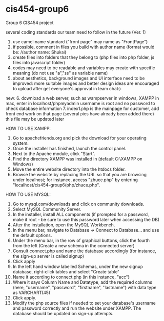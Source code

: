 # cis454-group6
Group 6 CIS454 project

several coding standards our team need to follow in the future (Ver. 1)

1. use camel name standard ("front page" may name as "FrontPage")
2. if possible, comment in files you build with author name (format would be: //author name: Shukai)
3. create files into folders that they belong to (php files into php folder, js files into javascript folder)
4. codes may need to be readable and variables may create with specific meaning (do not use "a","ss" as variable name) 
5. about aesthetics, background images and UI interface need to be improved: more suitable images and better design ideas are encouraged to upload after get everyone's approval in team chat:)

new:
6. download a web server, such as wampserver in windows, XAMPP in mac, enter in localhost/phpmyadmin
username is root and no password to check database information
7. index1.php is the mainpage for customer, add front end work on that page (several pics have already been added there)
this file may be updated later

HOW TO USE XAMPP:
1. Go to apachefriends.org and pick the download for your operating system.
2. Once the installer has finished, launch the control panel.
3. Next to the Apache module, click "Start".
4. Find the directory XAMPP was installed in (default C:\XAMPP on Windows)
5. Move the entire website directory into the htdocs folder.
6. Browse the website by replacing the URL so that you are browsing under
localhost; for instance, access "zhuce.php" by entering 
"localhost/cis454-group6/php/zhuce.php".

HOW TO USE MYSQL:
1. Go to mysql.com/downloads and click on community downloads.
2. Select MySQL Community Server.
3. In the installer, install ALL components (if prompted for a password, make it root - be sure to use this password later when accessing the DB)
4. After the installation, open the MySQL Workbench.
5. In the menu bar, navigate to Database -> Connect to Database... and use the default options.
6. Under the menu bar, in the row of graphical buttons, click the fourth from the left (Create a new schema in the connected server)
7. Consult connect.php and name the database accordingly (for instance, the sign-up server is called signup)
8. Click apply
9. In the left hand window labelled Schemas, under the new signup database, right-click tables and select "Create table"
10. Name it according to connect.php (in this instance, "acc")
11. Where it says Column Name and Datatype, add the required columns (here, "username", "password", "firstname", "lastname") with data type as VARCHART(45)
12. Click apply.
13. Modify the php source files if needed to set your database's username and password correctly and run the website under XAMPP. The database should be updated on sign-up attempts.



